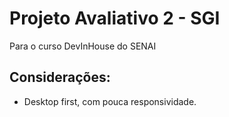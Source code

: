# Projeto Avaliativo 2 - SGI

Para o curso DevInHouse do SENAI

## Considerações:

- Desktop first, com pouca responsividade.
